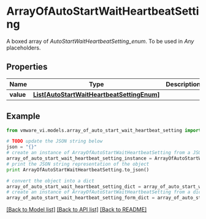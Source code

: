 # ArrayOfAutoStartWaitHeartbeatSetting

A boxed array of *AutoStartWaitHeartbeatSetting_enum*. To be used in *Any* placeholders. 

## Properties
Name | Type | Description | Notes
------------ | ------------- | ------------- | -------------
**value** | [**List[AutoStartWaitHeartbeatSettingEnum]**](AutoStartWaitHeartbeatSettingEnum.md) |  | 

## Example

```python
from vmware_vi.models.array_of_auto_start_wait_heartbeat_setting import ArrayOfAutoStartWaitHeartbeatSetting

# TODO update the JSON string below
json = "{}"
# create an instance of ArrayOfAutoStartWaitHeartbeatSetting from a JSON string
array_of_auto_start_wait_heartbeat_setting_instance = ArrayOfAutoStartWaitHeartbeatSetting.from_json(json)
# print the JSON string representation of the object
print ArrayOfAutoStartWaitHeartbeatSetting.to_json()

# convert the object into a dict
array_of_auto_start_wait_heartbeat_setting_dict = array_of_auto_start_wait_heartbeat_setting_instance.to_dict()
# create an instance of ArrayOfAutoStartWaitHeartbeatSetting from a dict
array_of_auto_start_wait_heartbeat_setting_form_dict = array_of_auto_start_wait_heartbeat_setting.from_dict(array_of_auto_start_wait_heartbeat_setting_dict)
```
[[Back to Model list]](../README.md#documentation-for-models) [[Back to API list]](../README.md#documentation-for-api-endpoints) [[Back to README]](../README.md)


